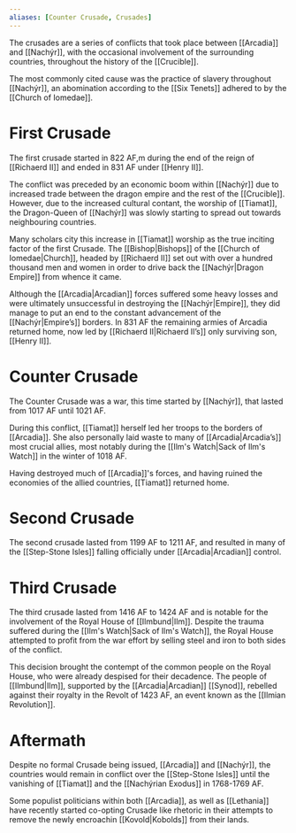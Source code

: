 ```yaml
---
aliases: [Counter Crusade, Crusades]
---
```

The crusades are a series of conflicts that took place between [[Arcadia]] and [[Nachýr]], with the occasional involvement of the surrounding countries, throughout the history of the [[Crucible]]. 

The most commonly cited cause was the practice of slavery throughout [[Nachýr]], an abomination according to the [[Six Tenets]] adhered to by the [[Church of Iomedae]].

# First Crusade
The first crusade started in 822 AF,m during the end of the reign of [[Richaerd II]] and ended in 831 AF under [[Henry II]]. 

The conflict was preceded by an economic boom within [[Nachýr]] due to increased trade between the dragon empire and the rest of the [[Crucible]]. However, due to the increased cultural contant, the worship of [[Tiamat]], the Dragon-Queen of [[Nachýr]] was slowly starting to spread out towards neighbouring countries. 

Many scholars city this increase in [[Tiamat]] worship as the true inciting factor of the first Crusade. The [[Bishop|Bishops]] of the [[Church of Iomedae|Church]], headed by [[Richaerd II]] set out with over a hundred thousand men and women in order to drive back the [[Nachýr|Dragon Empire]] from whence it came.

Although the [[Arcadia|Arcadian]] forces suffered some heavy losses and were ultimately unsuccessful in destroying the [[Nachýr|Empire]], they did manage to put an end to the constant advancement of the [[Nachýr|Empire’s]] borders. In 831 AF the remaining armies of Arcadia returned home, now led by [[Richaerd II|Richaerd II’s]] only surviving son, [[Henry II]].

# Counter Crusade 
The Counter Crusade was a war, this time started by [[Nachýr]], that lasted from 1017 AF until 1021 AF. 

During this conflict, [[Tiamat]] herself led her troops to the borders of [[Arcadia]]. She also personally laid waste to many of [[Arcadia|Arcadia’s]] most crucial allies, most notably during the [[Ilm's Watch|Sack of Ilm's Watch]] in the winter of 1018 AF.

Having destroyed much of [[Arcadia]]'s forces, and having ruined the economies of the allied countries, [[Tiamat]] returned home. 

# Second Crusade 
The second crusade lasted from 1199 AF to 1211 AF, and resulted in many of the [[Step-Stone Isles]] falling officially under [[Arcadia|Arcadian]] control.

# Third Crusade 
The third crusade lasted from 1416 AF to 1424 AF and is notable for the involvement of the Royal House of [[Ilmbund|Ilm]]. Despite the trauma suffered during the [[Ilm's Watch|Sack of Ilm's Watch]], the Royal House attempted to profit from the war effort by selling steel and iron to both sides of the conflict. 

This decision brought the contempt of the common people on the Royal House, who were already despised for their decadence. The people of [[Ilmbund|Ilm]], supported by the [[Arcadia|Arcadian]] [[Synod]], rebelled against their royalty in the Revolt of 1423 AF, an event known as the [[Ilmian Revolution]].

# Aftermath 
Despite no formal Crusade being issued, [[Arcadia]] and [[Nachýr]], the countries would remain in conflict over the [[Step-Stone Isles]] until the vanishing of [[Tiamat]] and the [[Nachýrian Exodus]] in 1768-1769 AF.

Some populist politicians within both [[Arcadia]], as well as [[Lethania]] have recently started co-opting Crusade like rhetoric in their attempts to remove the newly encroachin [[Kovold|Kobolds]] from their lands.